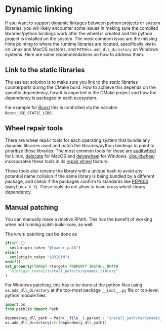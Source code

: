 # Dynamic linking

If you want to support dynamic linkages between python projects or system
libraries, you will likely encounter some issues in making sure the compiled
libraries/python bindings work after the wheel is created and the python project
is installed on the system. The most common issue are the missing hints pointing
to where the runtime libraries are located, specifically `RPATH` on Linux and
MacOS systems, and `PATH`/`os.add_dll_directory` on Windows systems. Here are
some recommendations on how to address them.

## Link to the static libraries

The easiest solution is to make sure you link to the static libraries
counterparts during the CMake build. How to achieve this depends on the specific
dependency, how it is imported in the CMake project and how the dependency is
packaged in each ecosystem.

For example for [Boost][FindBoost] this is controlled via the variable
`Boost_USE_STATIC_LIBS`.

[FindBoost]: inv:cmake:cmake:module#module:FindBoost

## Wheel repair tools

There are wheel repair tools for each operating system that bundle any dynamic
libraries used and patch the libraries/python bindings to point to prioritize
those libraries. The most common tools for these are [auditwheel] for Linux,
[delocate] for MacOS and [delvewheel] for Windows. [cibuildwheel] incorporates
these tools in its [repair wheel] feature.

These tools also rename the library with a unique hash to avoid any potential
name collision if the same library is being bundled by a different package, and
check if the packages confirm to standards like [PEP600] (`manylinux_X_Y`).
These tools do not allow to have cross wheel library dependency.

[auditwheel]: https://pypi.org/project/auditwheel/
[delocate]: https://pypi.org/project/delocate/
[delvewheel]: https://pypi.org/project/delvewheel/
[cibuildwheel]: https://cibuildwheel.pypa.io/en/stable/
[repair wheel]:
  https://cibuildwheel.pypa.io/en/stable/options/#repair-wheel-command
[PEP600]: https://peps.python.org/pep-0600

## Manual patching

You can manually make a relative RPath. This has the benefit of working
when not running scikit-build-core, as well.

The `RPATH` patching can be done as

```cmake
if(APPLE)
  set(origin_token "@loader_path")
else()
  set(origin_token "$ORIGIN")
endif()
set_property(TARGET <target> PROPERTY INSTALL_RPATH
  "${origin_token}/install_path/to/dynamic_library"
)
```

For Windows patching, this has to be done at the python files using
`os.add_dll_directory` at the top-most package `__init__.py` file or top-level
python module files.

```python
import os
from pathlib import Path

dependency_dll_path = Path(__file__).parent / "install_path/to/dynamic_library"
os.add_dll_directory(str(dependency_dll_path))
```

